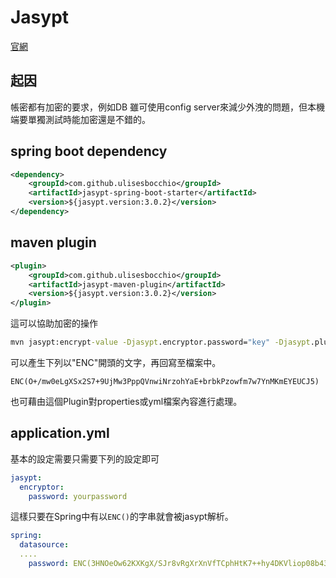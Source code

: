 # Jasypt

[官網](http://www.jasypt.org/index.html)

## 起因

帳密都有加密的要求，例如DB
雖可使用config server來減少外洩的問題，但本機端要單獨測試時能加密還是不錯的。

## spring boot dependency

```xml
<dependency>
	<groupId>com.github.ulisesbocchio</groupId>
	<artifactId>jasypt-spring-boot-starter</artifactId>
	<version>${jasypt.version:3.0.2}</version>
</dependency>
```

## maven plugin 

```xml
<plugin>
	<groupId>com.github.ulisesbocchio</groupId>
	<artifactId>jasypt-maven-plugin</artifactId>
	<version>${jasypt.version:3.0.2}</version>
</plugin>
```

這可以協助加密的操作

```cmd
mvn jasypt:encrypt-value -Djasypt.encryptor.password="key" -Djasypt.plugin.value="password_value"
```

可以產生下列以"ENC"開頭的文字，再回寫至檔案中。

```
ENC(O+/mw0eLgXSx2S7+9UjMw3PppQVnwiNrzohYaE+brbkPzowfm7w7YnMKmEYEUCJ5)
```

也可藉由這個Plugin對properties或yml檔案內容進行處理。

## application.yml

基本的設定需要只需要下列的設定即可

```yaml
jasypt:
  encryptor:
    password: yourpassword
```

這樣只要在Spring中有以```ENC()```的字串就會被jasypt解析。

```yaml
spring:
  datasource:
  ....
    password: ENC(3HNOeOw62KXKgX/SJr8vRgXrXnVfTCphHtK7++hy4DKVliop08b43LvS5AcYMRkK)
```